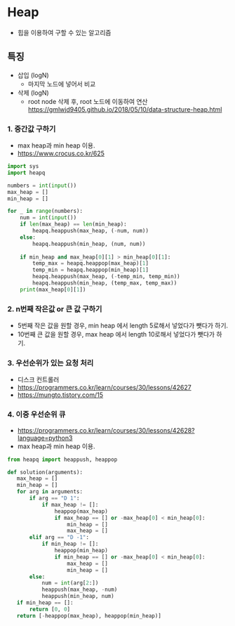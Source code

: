 
# Heap

- 힙을 이용하여 구할 수 있는 알고리즘

## 특징

- 삽입 (logN)
  - 마지막 노드에 넣어서 비교
- 삭제 (logN)
  - root node 삭제 후, root 노드에 이동하여 연산
  https://gmlwjd9405.github.io/2018/05/10/data-structure-heap.html

### 1. 중간값 구하기
  - max heap과 min heap 이용.
   - https://www.crocus.co.kr/625


```py
import sys
import heapq

numbers = int(input())
max_heap = []
min_heap = []

for _ in range(numbers):
    num = int(input())
    if len(max_heap) == len(min_heap):
        heapq.heappush(max_heap, (-num, num))
    else:
        heapq.heappush(min_heap, (num, num))
    
    if min_heap and max_heap[0][1] > min_heap[0][1]:
        temp_max = heapq.heappop(max_heap)[1]
        temp_min = heapq.heappop(min_heap)[1]
        heapq.heappush(max_heap, (-temp_min, temp_min))
        heapq.heappush(min_heap, (temp_max, temp_max))
    print(max_heap[0][1])
```
   
### 2. n번째 작은값 or 큰 값 구하기
  - 5번째 작은 값을 원할 경우, min heap 에서 length 5로해서 넣었다가 뺏다가 하기.  
  - 10번째 큰 값을 원할 경우, max heap 에서 length 10로해서 넣었다가 뺏다가 하기.

### 3. 우선순위가 있는 요청 처리
  - 디스크 컨트롤러
  - https://programmers.co.kr/learn/courses/30/lessons/42627
  - https://mungto.tistory.com/15
  

###  4. 이중 우선순위 큐
  - https://programmers.co.kr/learn/courses/30/lessons/42628?language=python3
  - max heap과 min heap 이용.
 
 ```py
from heapq import heappush, heappop

def solution(arguments):
    max_heap = []
    min_heap = []
    for arg in arguments:
        if arg == "D 1":
            if max_heap != []:
                heappop(max_heap)
                if max_heap == [] or -max_heap[0] < min_heap[0]:
                    min_heap = []
                    max_heap = []
        elif arg == "D -1":
            if min_heap != []:
                heappop(min_heap)
                if min_heap == [] or -max_heap[0] < min_heap[0]:
                    max_heap = []
                    min_heap = []
        else:
            num = int(arg[2:])
            heappush(max_heap, -num)
            heappush(min_heap, num)
    if min_heap == []:
        return [0, 0]
    return [-heappop(max_heap), heappop(min_heap)]
```
